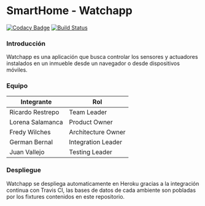 # SmartHome - Watchapp
[![Codacy Badge](https://www.codacy.com/project/badge/c9f2b84663734ce1b820b2abce3b81e0)](https://www.codacy.com)
[![Build Status](https://magnum.travis-ci.com/imTachu/SmartHome.svg?token=FXoqSPyhGxTJyV3aAbkJ&branch=master)](https://magnum.travis-ci.com/imTachu/SmartHome)
### Introducción
Watchapp es una aplicación que busca controlar los sensores y actuadores instalados en un inmueble desde un navegador o desde dispositivos móviles. 

### Equipo
Integrante  | Rol
------------- | -------------
Ricardo Restrepo  | Team Leader
Lorena Salamanca  | Product Owner
Fredy Wilches  | Architecture Owner
German Bernal  | Integration Leader
Juan Vallejo  | Testing Leader

### Despliegue
Watchapp se despliega automaticamente en Heroku gracias a la integración continua con Travis CI, las bases de datos de cada ambiente son pobladas por los fixtures contenidos en este repositorio.
